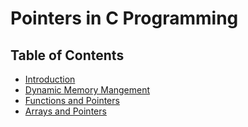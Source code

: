 # Pointers in C Programming

## Table of Contents

* [Introduction](1_introduction.md)
* [Dynamic Memory Mangement](2_dynamic_memory_mgmt.md)
* [Functions and Pointers](3_functions_and_pointers.md)
* [Arrays and Pointers](4_pointers_and_arrays.md)